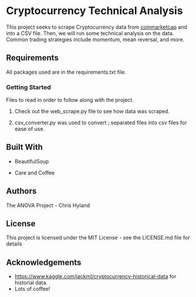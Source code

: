 # Cryptocurrency Technical Analysis
This project seeks to scrape Cryptocurrency data from [coinmarketcap](https://coinmarketcap.com/) and into a CSV file. Then, we will run some technical analysis on the data. Common trading strategies include momentum, mean reversal, and more.  

## Requirements

All packages used are in the requirements.txt file.

### Getting Started

 Files to read in order to follow along with the project.

1) Check out the web_scrape.py file to see how data was scraped.

2) csv_converter.py was used to convert ; separated files into csv files for ease of use.

## Built With

* BeautifulSoup

* Care and Coffee

## Authors

The ANOVA Project - Chris Hyland

## License

This project is licensed under the MIT License - see the LICENSE.md file for details

## Acknowledgements

* https://www.kaggle.com/jackml/cryptocurrency-historical-data for historial data.
* Lots of coffee!
